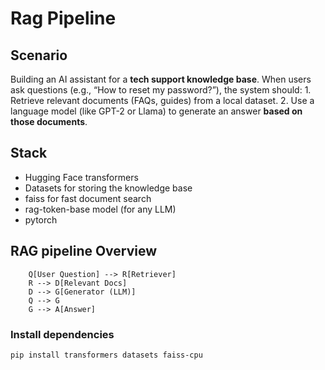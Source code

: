 # Rag Pipeline
## Scenario
Building an AI assistant for a **tech support knowledge base**. When users ask questions (e.g., “How to reset my password?”), the system should:
	1.	Retrieve relevant documents (FAQs, guides) from a local dataset.
	2.	Use a language model (like GPT-2 or Llama) to generate an answer **based on those documents**.

## Stack
- Hugging Face transformers
- Datasets for storing the knowledge base
- faiss for fast document search
- rag-token-base model (for any LLM)
- pytorch

## RAG pipeline Overview  
```graph LR
    Q[User Question] --> R[Retriever]
    R --> D[Relevant Docs]
    D --> G[Generator (LLM)]
    Q --> G
    G --> A[Answer]
```

### Install dependencies
```bash
pip install transformers datasets faiss-cpu
```
